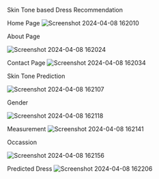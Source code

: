 Skin Tone based Dress Recommendation

Home Page
![Screenshot 2024-04-08 162010](https://github.com/fathimaCode/skin_tone_dress_recommendation/assets/142009811/e7211e9d-c29d-4f9a-a25a-d2b52f1978e8)


About Page


![Screenshot 2024-04-08 162024](https://github.com/fathimaCode/skin_tone_dress_recommendation/assets/142009811/78c3fc77-df8e-4390-bc23-57c9290381ab)


Contact Page
![Screenshot 2024-04-08 162034](https://github.com/fathimaCode/skin_tone_dress_recommendation/assets/142009811/dc10ad4d-2179-4733-9a04-b5c25ebd1804)


Skin Tone Prediction

![Screenshot 2024-04-08 162107](https://github.com/fathimaCode/skin_tone_dress_recommendation/assets/142009811/e7ed8c66-5835-4df7-9afe-ebfd3208aac5)



Gender 

![Screenshot 2024-04-08 162118](https://github.com/fathimaCode/skin_tone_dress_recommendation/assets/142009811/9f6153ab-2914-498e-a7a9-839a37e662a7)

Measurement
![Screenshot 2024-04-08 162141](https://github.com/fathimaCode/skin_tone_dress_recommendation/assets/142009811/02f39a93-7b18-46e0-a48d-a4b0e30fd32a)



Occassion


![Screenshot 2024-04-08 162156](https://github.com/fathimaCode/skin_tone_dress_recommendation/assets/142009811/e00f2ec5-42ac-4bd1-9a03-291bf2b14d93)


Predicted Dress
![Screenshot 2024-04-08 162206](https://github.com/fathimaCode/skin_tone_dress_recommendation/assets/142009811/99cbb8eb-b8e7-423f-b12b-279186a52951)





